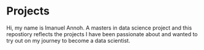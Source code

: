 # Projects
Hi, my name is Imanuel Annoh. A masters in data science project and this repostiory reflects the projects I have been passionate about and wanted to try out on my journey to become a data scientist.

